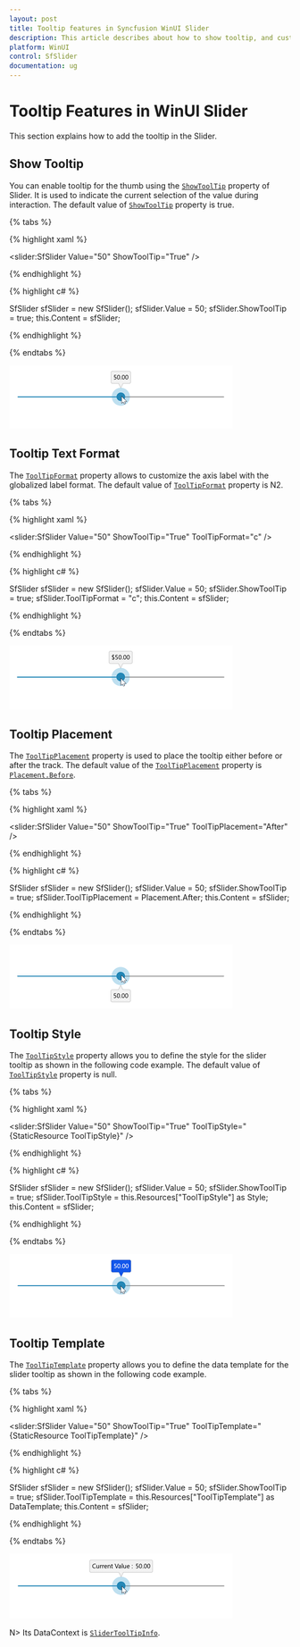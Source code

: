 ```yaml
---
layout: post
title: Tooltip features in Syncfusion WinUI Slider
description: This article describes about how to show tooltip, and customize its appearance of syncfusion Slider control in WinUI platform.
platform: WinUI
control: SfSlider
documentation: ug
---
```


# Tooltip Features in WinUI Slider

This section explains how to add the tooltip in the Slider.

## Show Tooltip

You can enable tooltip for the thumb using the [`ShowToolTip`](https://help.syncfusion.com/cr/winui/Syncfusion.UI.Xaml.Sliders.SliderBase.html#Syncfusion_UI_Xaml_Sliders_SliderBase_ShowToolTip) property of Slider. It is used to indicate the current selection of the value during interaction. The default value of [`ShowToolTip`](https://help.syncfusion.com/cr/winui/Syncfusion.UI.Xaml.Sliders.SliderBase.html#Syncfusion_UI_Xaml_Sliders_SliderBase_ShowToolTip) property is true.

{% tabs %}

{% highlight xaml %}

<slider:SfSlider Value="50"
                 ShowToolTip="True" />

{% endhighlight %}

{% highlight c# %}

SfSlider sfSlider = new SfSlider();
sfSlider.Value = 50;
sfSlider.ShowToolTip = true;
this.Content = sfSlider;

{% endhighlight %}

{% endtabs %}

![Slider with tooltip](images/tooltip/slider-tooltip.png)

## Tooltip Text Format

The [`ToolTipFormat`](https://help.syncfusion.com/cr/winui/Syncfusion.UI.Xaml.Sliders.SliderBase.html#Syncfusion_UI_Xaml_Sliders_SliderBase_ToolTipFormat) property allows to customize the axis label with the globalized label format. The default value of [`ToolTipFormat`](https://help.syncfusion.com/cr/winui/Syncfusion.UI.Xaml.Sliders.SliderBase.html#Syncfusion_UI_Xaml_Sliders_SliderBase_ToolTipFormat) property is N2.

{% tabs %}

{% highlight xaml %}

<slider:SfSlider Value="50"
                 ShowToolTip="True"
                 ToolTipFormat="c" />

{% endhighlight %}

{% highlight c# %}

SfSlider sfSlider = new SfSlider();
sfSlider.Value = 50;
sfSlider.ShowToolTip = true;
sfSlider.ToolTipFormat = "c";
this.Content = sfSlider;

{% endhighlight %}

{% endtabs %}

![Slider with tooltip format customization](images/tooltip/slider-tooltipformat.png)

## Tooltip Placement

The [`ToolTipPlacement`](https://help.syncfusion.com/cr/winui/Syncfusion.UI.Xaml.Sliders.SliderBase.html#Syncfusion_UI_Xaml_Sliders_SliderBase_ToolTipPlacement) property is used to place the tooltip either before or after the track. The default value of the [`ToolTipPlacement`](https://help.syncfusion.com/cr/winui/Syncfusion.UI.Xaml.Sliders.SliderBase.html#Syncfusion_UI_Xaml_Sliders_SliderBase_ToolTipPlacement) property is [`Placement.Before`](https://help.syncfusion.com/cr/winui/Syncfusion.UI.Xaml.Sliders.Placement.html#Syncfusion_UI_Xaml_Sliders_Placement_Before).

{% tabs %}

{% highlight xaml %}

<slider:SfSlider Value="50"
                 ShowToolTip="True"
                 ToolTipPlacement="After" />

{% endhighlight %}

{% highlight c# %}

SfSlider sfSlider = new SfSlider();
sfSlider.Value = 50;
sfSlider.ShowToolTip = true;
sfSlider.ToolTipPlacement = Placement.After;
this.Content = sfSlider;

{% endhighlight %}

{% endtabs %}

![Slider with tooltip placement customization](images/tooltip/slider-tooltipplacement.png)

## Tooltip Style

The [`ToolTipStyle`](https://help.syncfusion.com/cr/winui/Syncfusion.UI.Xaml.Sliders.SliderBase.html#Syncfusion_UI_Xaml_Sliders_SliderBase_ToolTipStyle) property allows you to define the style for the slider tooltip as shown in the following code example. The default value of [`ToolTipStyle`](https://help.syncfusion.com/cr/winui/Syncfusion.UI.Xaml.Sliders.SliderBase.html#Syncfusion_UI_Xaml_Sliders_SliderBase_ToolTipStyle) property is null.

{% tabs %}

{% highlight xaml %}

<Style x:Name="ToolTipStyle"
       TargetType="slider:SliderToolTip">
    <Setter Property="Background"
            Value="#1257eb" />
    <Setter Property="Foreground"
            Value="White" />
</Style>

<slider:SfSlider Value="50"
                 ShowToolTip="True"
                 ToolTipStyle="{StaticResource ToolTipStyle}" />

{% endhighlight %}

{% highlight c# %}

SfSlider sfSlider = new SfSlider();
sfSlider.Value = 50;
sfSlider.ShowToolTip = true;
sfSlider.ToolTipStyle = this.Resources["ToolTipStyle"] as Style;
this.Content = sfSlider;

{% endhighlight %}

{% endtabs %}

![Slider with tooltip style](images/tooltip/slider-tooltipstyle.png)

## Tooltip Template

The [`ToolTipTemplate`](https://help.syncfusion.com/cr/winui/Syncfusion.UI.Xaml.Sliders.SliderBase.html#Syncfusion_UI_Xaml_Sliders_SliderBase_ToolTipTemplate) property allows you to define the data template for the slider tooltip as shown in the following code example.

{% tabs %}

{% highlight xaml %}

<DataTemplate x:Name="ToolTipTemplate">
    <StackPanel Orientation="Horizontal">
        <TextBlock Text="Current Value : "
                   Margin="0,0,5,0" />
        <TextBlock Text="{Binding ToolTipText}" />
    </StackPanel>
</DataTemplate>

<slider:SfSlider Value="50"
                 ShowToolTip="True"
                 ToolTipTemplate="{StaticResource ToolTipTemplate}" />

{% endhighlight %}

{% highlight c# %}

SfSlider sfSlider = new SfSlider();
sfSlider.Value = 50;
sfSlider.ShowToolTip = true;
sfSlider.ToolTipTemplate = this.Resources["ToolTipTemplate"] as DataTemplate;
this.Content = sfSlider;

{% endhighlight %}

{% endtabs %}

![Slider with tooltip template](images/tooltip/slider-tooltiptemplate.png)

N> Its DataContext is [`SliderToolTipInfo`](https://help.syncfusion.com/cr/winui/Syncfusion.UI.Xaml.Sliders.SliderToolTipInfo.html).